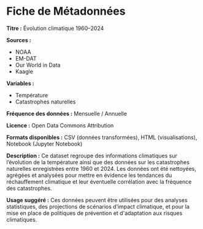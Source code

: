 # Fiche de Métadonnées

**Titre :** Évolution climatique  1960–2024

**Sources :**
- NOAA
- EM-DAT
- Our World in Data
- Kaagle

**Variables :**
- Température
- Catastrophes naturelles

**Fréquence des données :** Mensuelle / Annuelle

**Licence :** Open Data Commons Attribution

**Formats disponibles :** CSV (données transformées), HTML (visualisations), Notebook (Jupyter Notebook)

**Description :**
Ce dataset regroupe des informations climatiques sur l’évolution de la température ainsi que des données sur les catastrophes naturelles enregistrées entre 1960 et 2024. Les données ont été nettoyées, agrégées et analysées pour mettre en évidence les tendances du réchauffement climatique et leur éventuelle corrélation avec la fréquence des catastrophes.

**Usage suggéré :**
Ces données peuvent être utilisées pour des analyses statistiques, des projections de scénarios d’impact climatique, et pour la mise en place de politiques de prévention et d'adaptation aux risques climatiques.
